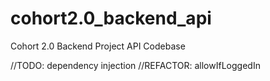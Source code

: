 # cohort2.0_backend_api
Cohort 2.0 Backend Project API Codebase

//TODO: dependency injection
//REFACTOR: allowIfLoggedIn